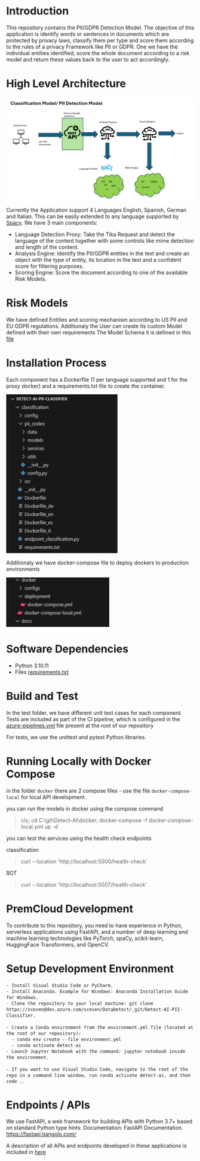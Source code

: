 # Introduction

This repository contains the PII/GDPR Detection Model. The objective of this application is identify words or sentences in documents which are protected by privacy laws, classify them per type and score them according to the rules of a privacy Framework like PII or GDPR. One we have the individual entities identified, score the whole document according to a risk model and return these values back to the user to act accordingly.

# High Level Architecture

![alt text](docs/arch.png)

Currently the Application support 4 Languages English, Spanish, German and Italian. This can be easily extended to any language supported by [Spacy](https://spacy.io/). We have 3 main components:

- Language Detection Proxy: Take the Tika Request and detect the language of the content together with some controls like mime detection and length  of the content. 
- Analysis Engine: Identify the PII/GDPR entities in the text and create an object with the type of entity, its location in the text and a confident score for filtering purposes.
- Scoring Engine: Score the document according to one of the available Risk Models.

# Risk Models
We have defined Entities and scoring mechanism according to US PII and EU GDPR regulations. Additionaly the User can create its custom Model defined with their own requirements
The Model Schema it is defined in this [file](classification\pii_codex\data\v2\pii_gdpr_mapping.csv)


# Installation Process
Each component has a Dockerfile (1 per language supported and 1 for the proxy docker) and a requirements.txt file to create the container.

![alt text](docs/Docker.png)

Additionaly we have docker-compose file to deploy dockers to production environments

![alt text](docs/docker-compose.png)

# Software Dependencies

   - Python 3.10.11
   - Files [requirements.txt](classification\requirements.txt)


# Build and Test

In the test folder, we have different unit test cases for each component. Tests are included as part of the CI pipeline, which is configured in the [azure-pipelines.yml](azure-pipelines.yml) file present at the root of our repository

For tests, we use the unittest and pytest Python libraries.

# Running Locally with Docker Compose

in the folder `docker` there are 2 compose files - use the file `docker-compose-local` for local API development.



you can run the models in docker using the compose command

> cls; cd C:\git\Detect-AI\docker; docker-compose -f docker-compose-local.yml up -d

you can test the services using the health check endpoints

classification

> curl --location 'http://localhost:5000/health-check'

ROT

> curl --location 'http://localhost:5007/health-check'

# PremCloud Development

To contribute to this repository, you need to have experience in Python, serverless applications using FastAPI, and a number of deep learning and machine learning technologies like PyTorch, spaCy, scikit-learn, HuggingFace Transformers, and OpenCV.

# Setup Development Environment

    - Install Visual Studio Code or PyCharm.
    - Install Anaconda. Example for Windows: Anaconda Installation Guide for Windows.
    - Clone the repository to your local machine: git clone https://sceven@dev.azure.com/sceven/DataDetect/_git/Detect-AI-PII-Classifier.

    - Create a Conda environment from the environment.yml file (located at the root of our repository):
      - conda env create --file environment.yml
      - conda activate detect-ai
    - Launch Jupyter Notebook with the command: jupyter notebook inside the environment.

    - If you want to use Visual Studio Code, navigate to the root of the repo in a command line window, run conda activate detect-ai, and then code ..

# Endpoints / APIs

We use FastAPI, a web framework for building APIs with Python 3.7+ based on standard Python type hints. Documentation: FastAPI Documentation. https://fastapi.tiangolo.com/

A description of all APIs and endpoints developed in these applications is included in [here](docs/ENDPOINTS.md)

